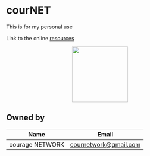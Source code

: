 # courNET
This is for my personal use

Link to the online [resources](https://drive.google.com/drive/folders/1E0flgNYPHWNTtkQJgtgMct-dAz_D51mx?usp=sharing)

<p align="center">
  <img src="https://avatars.githubusercontent.com/u/58446182?v=4" width="150" height="150" border-radius=50%>
</p>



## Owned by
| Name  			| Email                                 |
|-------------------|---------------------------------------|
| courage NETWORK   | cournetwork@gmail.com 				|